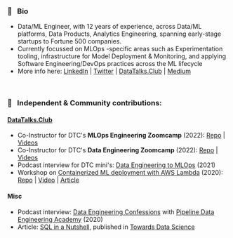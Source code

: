 ### 💼 &nbsp; Bio
- Data/ML Engineer, with 12 years of experience, across Data/ML platforms, Data Products, Analytics Engineering, spanning early-stage startups to Fortune 500 companies.
- Currently focussed on MLOps -specific areas such as Experimentation tooling, infrastructure for Model Deployment & Monitoring, and applying Software Engineering/DevOps practices across the ML lifecycle
- More info here: [LinkedIn](https://linkedin.com/in/vaidyasejal) | [Twitter](https://twitter.com/sejalv_) | [DataTalks.Club](https://datatalks.club/people/sejalvaidya.html) | [Medium](https://medium.com/@sejalv)

<br>

### 📢 &nbsp; Independent & Community contributions:

#### [DataTalks.Club](https://datatalks.club/)
- Co-Instructor for DTC's **MLOps Engineering Zoomcamp** (2022): [Repo](https://github.com/DataTalksClub/mlops-zoomcamp) | [Videos](https://www.youtube.com/playlist?list=PL3MmuxUbc_hIUISrluw_A7wDSmfOhErJK)
- Co-Instructor for DTC's **Data Engineering Zoomcamp** (2022): [Repo](https://github.com/DataTalksClub/data-engineering-zoomcamp) | [Videos](https://youtube.com/playlist?list=PL3MmuxUbc_hJed7dXYoJw8DoCuVHhGEQb)
- Podcast interview for DTC mini's: [Data Engineering to MLOps](https://youtu.be/CJmzTa6mA6E) (2021)
- Workshop on [Containerized ML deployment with AWS Lambda](https://datatalks.club/blog/ml-deployment-lambda.html) (2020): [Repo](https://github.com/sejalv/serverless-ml-workshop) | [Video](https://www.youtube.com/watch?v=79B8AOKkpho) | [Article](https://sejalv.medium.com/containerized-ml-deployment-with-aws-lambda-680540fb92f4)

#### Misc
- Podcast interview: [Data Engineering Confessions](https://www.dataengineering.academy/pipeline-data-engineering-academy-blog/idataengineer-confessions-interview-003) with [Pipeline Data Engineering Academy](https://www.dataengineering.academy/) (2020)
- Article: [SQL in a Nutshell](https://towardsdatascience.com/sql-in-a-nutshell-part-1-basic-real-world-scenarios-33a25ba8d220), published in [Towards Data Science](https://towardsdatascience.com)
